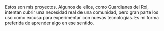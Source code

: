 Estos son mis proyectos. Algunos de ellos, como Guardianes del Rol, intentan cubrir una necesidad real de una comunidad, pero gran parte los uso como excusa para experimentar con nuevas tecnologías. Es mi forma preferida de aprender algo en ese sentido.
